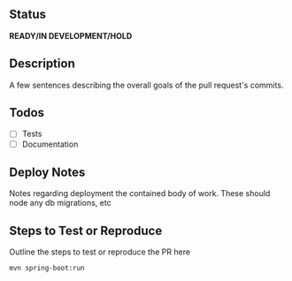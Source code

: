 ## Status
**READY/IN DEVELOPMENT/HOLD**

## Description
A few sentences describing the overall goals of the pull request's commits.

## Todos
- [ ] Tests
- [ ] Documentation

## Deploy Notes
Notes regarding deployment the contained body of work. These should node any db migrations, etc

## Steps to Test or Reproduce
Outline the steps to test or reproduce the PR here

```sh
mvn spring-boot:run
```